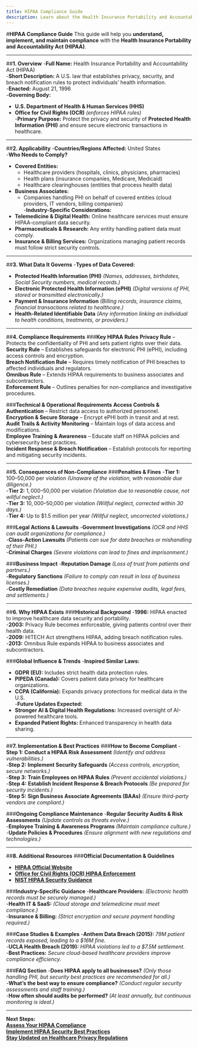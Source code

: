 ```yaml
---
title: HIPAA Compliance Guide
description: Learn about the Health Insurance Portability and Accountability Act (HIPAA), its requirements, enforcement, and best practices.
---
```


#**HIPAA Compliance Guide**
This guide will help you **understand, implement, and maintain compliance** with the **Health Insurance Portability and Accountability Act (HIPAA)**.

---

##**1. Overview**
-**Full Name:** Health Insurance Portability and Accountability Act (HIPAA)  
-**Short Description:** A U.S. law that establishes privacy, security, and breach notification rules to protect individuals’ health information.  
-**Enacted:** August 21, 1996  
-**Governing Body:**  
  - **U.S. Department of Health & Human Services (HHS)**  
  - **Office for Civil Rights (OCR)** *(enforces HIPAA rules)*  
-**Primary Purpose:** Protect the privacy and security of **Protected Health Information (PHI)** and ensure secure electronic transactions in healthcare.  

---

##**2. Applicability**
-**Countries/Regions Affected:** United States  
-**Who Needs to Comply?**  
  - **Covered Entities:**  
    - Healthcare providers (hospitals, clinics, physicians, pharmacies)  
    - Health plans (insurance companies, Medicare, Medicaid)  
    - Healthcare clearinghouses (entities that process health data)  
  - **Business Associates:**  
    - Companies handling PHI on behalf of covered entities (cloud providers, IT vendors, billing companies)  
-**Industry-Specific Considerations:**  
  - **Telemedicine & Digital Health:** Online healthcare services must ensure HIPAA-compliant data security.  
  - **Pharmaceuticals & Research:** Any entity handling patient data must comply.  
  - **Insurance & Billing Services:** Organizations managing patient records must follow strict security controls.  

---

##**3. What Data It Governs**
-**Types of Data Covered:**  
  -  **Protected Health Information (PHI)** *(Names, addresses, birthdates, Social Security numbers, medical records.)*  
  -  **Electronic Protected Health Information (ePHI)** *(Digital versions of PHI, stored or transmitted electronically.)*  
  -  **Payment & Insurance Information** *(Billing records, insurance claims, financial transactions related to healthcare.)*  
  -  **Health-Related Identifiable Data** *(Any information linking an individual to health conditions, treatments, or providers.)*  

---

##**4. Compliance Requirements**
###**Key HIPAA Rules**
 **Privacy Rule** – Protects the confidentiality of PHI and sets patient rights over their data.  
 **Security Rule** – Establishes safeguards for electronic PHI (ePHI), including access controls and encryption.  
 **Breach Notification Rule** – Requires timely notification of PHI breaches to affected individuals and regulators.  
 **Omnibus Rule** – Extends HIPAA requirements to business associates and subcontractors.  
 **Enforcement Rule** – Outlines penalties for non-compliance and investigative procedures.  

###**Technical & Operational Requirements**
 **Access Controls & Authentication** – Restrict data access to authorized personnel.  
 **Encryption & Secure Storage** – Encrypt ePHI both in transit and at rest.  
 **Audit Trails & Activity Monitoring** – Maintain logs of data access and modifications.  
 **Employee Training & Awareness** – Educate staff on HIPAA policies and cybersecurity best practices.  
 **Incident Response & Breach Notification** – Establish protocols for reporting and mitigating security incidents.  

---

##**5. Consequences of Non-Compliance**
###**Penalties & Fines**
-**Tier 1:** $100–$50,000 per violation *(Unaware of the violation, with reasonable due diligence.)*  
-**Tier 2:** $1,000–$50,000 per violation *(Violation due to reasonable cause, not willful neglect.)*  
-**Tier 3:** $10,000–$50,000 per violation *(Willful neglect, corrected within 30 days.)*  
-**Tier 4:** Up to $1.5 million per year *(Willful neglect, uncorrected violations.)*  

###**Legal Actions & Lawsuits**
-**Government Investigations** *(OCR and HHS can audit organizations for compliance.)*  
-**Class-Action Lawsuits** *(Patients can sue for data breaches or mishandling of their PHI.)*  
-**Criminal Charges** *(Severe violations can lead to fines and imprisonment.)*  

###**Business Impact**
-**Reputation Damage** *(Loss of trust from patients and partners.)*  
-**Regulatory Sanctions** *(Failure to comply can result in loss of business licenses.)*  
-**Costly Remediation** *(Data breaches require expensive audits, legal fees, and settlements.)*  

---

##**6. Why HIPAA Exists**
###**Historical Background**
-**1996:** HIPAA enacted to improve healthcare data security and portability.  
-**2003:** Privacy Rule becomes enforceable, giving patients control over their health data.  
-**2009:** HITECH Act strengthens HIPAA, adding breach notification rules.  
-**2013:** Omnibus Rule expands HIPAA to business associates and subcontractors.  

###**Global Influence & Trends**
-**Inspired Similar Laws:**  
  - **GDPR (EU):** Includes strict health data protection rules.  
  - **PIPEDA (Canada):** Covers patient data privacy for healthcare organizations.  
  - **CCPA (California):** Expands privacy protections for medical data in the U.S.  
-**Future Updates Expected:**  
  - **Stronger AI & Digital Health Regulations:** Increased oversight of AI-powered healthcare tools.  
  - **Expanded Patient Rights:** Enhanced transparency in health data sharing.  

---

##**7. Implementation & Best Practices**
###**How to Become Compliant**
-**Step 1:** **Conduct a HIPAA Risk Assessment** *(Identify and address vulnerabilities.)*  
-**Step 2:** **Implement Security Safeguards** *(Access controls, encryption, secure networks.)*  
-**Step 3:** **Train Employees on HIPAA Rules** *(Prevent accidental violations.)*  
-**Step 4:** **Establish Incident Response & Breach Protocols** *(Be prepared for security incidents.)*  
-**Step 5:** **Sign Business Associate Agreements (BAAs)** *(Ensure third-party vendors are compliant.)*  

###**Ongoing Compliance Maintenance**
-**Regular Security Audits & Risk Assessments** *(Update controls as threats evolve.)*  
-**Employee Training & Awareness Programs** *(Maintain compliance culture.)*  
-**Update Policies & Procedures** *(Ensure alignment with new regulations and technologies.)*  

---

##**8. Additional Resources**
###**Official Documentation & Guidelines**
- **[ HIPAA Official Website](https://www.hhs.gov/hipaa/index.html)**  
- **[ Office for Civil Rights (OCR) HIPAA Enforcement](https://www.hhs.gov/hipaa/for-professionals/compliance-enforcement/index.html)**  
- **[ NIST HIPAA Security Guidance](https://csrc.nist.gov/publications/detail/sp/800-66/rev-1/final)**  

###**Industry-Specific Guidance**
-**Healthcare Providers:** *(Electronic health records must be securely managed.)*  
-**Health IT & SaaS:** *(Cloud storage and telemedicine must meet compliance.)*  
-**Insurance & Billing:** *(Strict encryption and secure payment handling required.)*  

###**Case Studies & Examples**
-**Anthem Data Breach (2015):** *79M patient records exposed, leading to a $16M fine.*  
-**UCLA Health Breach (2019):** *HIPAA violations led to a $7.5M settlement.*  
-**Best Practices:** *Secure cloud-based healthcare providers improve compliance efficiency.*  

###**FAQ Section**
-**Does HIPAA apply to all businesses?** *(Only those handling PHI, but security best practices are recommended for all.)*  
-**What’s the best way to ensure compliance?** *(Conduct regular security assessments and staff training.)*  
-**How often should audits be performed?** *(At least annually, but continuous monitoring is ideal.)*  

---

 **Next Steps:**  
 **[Assess Your HIPAA Compliance](#)**  
 **[Implement HIPAA Security Best Practices](#)**  
 **[Stay Updated on Healthcare Privacy Regulations](#)**

